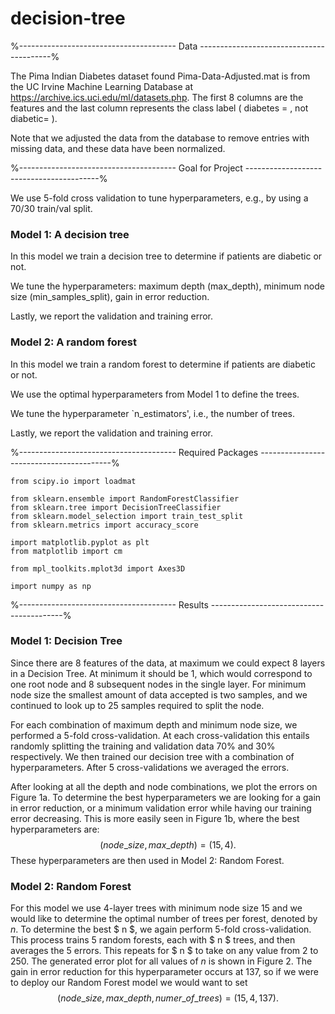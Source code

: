 # decision-tree

%--------------------------------------- Data -----------------------------------------%

The Pima Indian Diabetes dataset found Pima-Data-Adjusted.mat is from the UC Irvine Machine Learning Database at https://archive.ics.uci.edu/ml/datasets.php. 
The first 8 columns are the features and the last column represents the class label ( diabetes = , not diabetic= ). 

Note that we adjusted the data from the database to remove entries with missing data, and these data have been normalized. 

%--------------------------------------- Goal for Project -----------------------------------------%

We use 5-fold cross validation to tune hyperparameters, e.g., by using a 70/30 train/val split. 

### Model 1: A decision tree

In this model we train a decision tree to determine if patients are diabetic or not. 

We tune the hyperparameters: maximum depth (max\_depth), minimum node size (min\_samples\_split), gain in error reduction. 

Lastly, we report the validation and training error. 

### Model 2: A random forest

In this model we train a random forest to determine if patients are diabetic or not. 

We use the optimal hyperparameters from Model 1 to define the trees.

We tune the hyperparameter `n_estimators', i.e., the number of trees. 

Lastly, we report the validation and training error. 

%--------------------------------------- Required Packages -----------------------------------------%
```
from scipy.io import loadmat

from sklearn.ensemble import RandomForestClassifier
from sklearn.tree import DecisionTreeClassifier
from sklearn.model_selection import train_test_split
from sklearn.metrics import accuracy_score

import matplotlib.pyplot as plt
from matplotlib import cm

from mpl_toolkits.mplot3d import Axes3D

import numpy as np
```

%--------------------------------------- Results -----------------------------------------%

### Model 1: Decision Tree

Since there are 8 features of the data, at maximum we could expect 8 layers in a Decision Tree. At minimum it should be 1, which would correspond to one root node and 8 subsequent nodes in the single layer. For minimum node size the smallest amount of data accepted is two samples, and we continued to look up to 25 samples required to split the node.

For each combination of maximum depth and minimum node size, we performed a 5-fold cross-validation. At each cross-validation this entails randomly splitting the training and validation data 70% and 30% respectively. We then trained our decision tree with a combination of hyperparameters. After 5 cross-validations we averaged the errors.

After looking at all the depth and node combinations, we plot the errors on Figure 1a. To determine the best hyperparameters we are looking for a gain in error reduction, or a minimum validation error while having our training error decreasing. This is more easily seen in Figure 1b, where the best hyperparameters are:
$$ (node\_size, max\_depth) = (15, 4). $$
These hyperparameters are then used in Model 2: Random Forest.

### Model 2: Random Forest
For this model we use 4-layer trees with minimum node size 15 and we would like to determine the optimal number of trees per forest, denoted by $n$. To determine the best $ n $, we again perform 5-fold cross-validation. This process trains 5 random forests, each with $ n $ trees, and then averages the 5 errors. This repeats for $ n $ to take on any value from 2 to 250. The generated error plot for all values of $n$ is shown in Figure 2. The gain in error reduction for this hyperparameter occurs at 137, so if we were to deploy our Random Forest model we would want to set
$$ (node\_size, max\_depth, numer\_of\_trees) = (15, 4, 137) .$$

